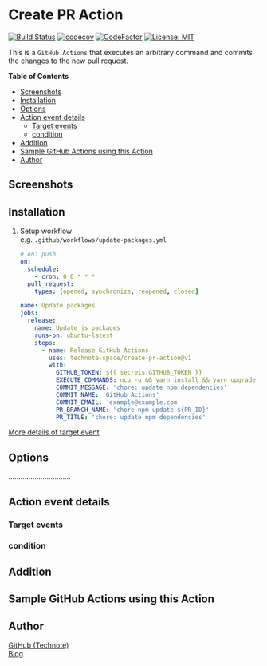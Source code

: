 # Create PR Action

[![Build Status](https://github.com/technote-space/upgrade-packages-action/workflows/Build/badge.svg)](https://github.com/technote-space/upgrade-packages-action/actions)
[![codecov](https://codecov.io/gh/technote-space/upgrade-packages-action/branch/master/graph/badge.svg)](https://codecov.io/gh/technote-space/upgrade-packages-action)
[![CodeFactor](https://www.codefactor.io/repository/github/technote-space/upgrade-packages-action/badge)](https://www.codefactor.io/repository/github/technote-space/upgrade-packages-action)
[![License: MIT](https://img.shields.io/badge/License-MIT-blue.svg)](https://github.com/technote-space/upgrade-packages-action/blob/master/LICENSE)

This is a `GitHub Actions` that executes an arbitrary command and commits the changes to the new pull request.

<!-- START doctoc generated TOC please keep comment here to allow auto update -->
<!-- DON'T EDIT THIS SECTION, INSTEAD RE-RUN doctoc TO UPDATE -->
**Table of Contents**

- [Screenshots](#screenshots)
- [Installation](#installation)
- [Options](#options)
- [Action event details](#action-event-details)
  - [Target events](#target-events)
  - [condition](#condition)
- [Addition](#addition)
- [Sample GitHub Actions using this Action](#sample-github-actions-using-this-action)
- [Author](#author)

<!-- END doctoc generated TOC please keep comment here to allow auto update -->

## Screenshots

## Installation
1. Setup workflow  
   e.g. `.github/workflows/update-packages.yml`
   ```yaml
   # on: push
   on:
     schedule:
       - cron: 0 0 * * *
     pull_request:
       types: [opened, synchronize, reopened, closed]

   name: Update packages
   jobs:
     release:
       name: Update js packages
       runs-on: ubuntu-latest
       steps:
         - name: Release GitHub Actions
           uses: technote-space/create-pr-action@v1
           with:
             GITHUB_TOKEN: ${{ secrets.GITHUB_TOKEN }}
             EXECUTE_COMMANDS: ncu -u && yarn install && yarn upgrade && yarn audit
             COMMIT_MESSAGE: 'chore: update npm dependencies'
             COMMIT_NAME: 'GitHub Actions'
             COMMIT_EMAIL: 'example@example.com'
             PR_BRANCH_NAME: 'chore-npm-update-${PR_ID}'
             PR_TITLE: 'chore: update npm dependencies'
   ```
[More details of target event](#action-event-details)

## Options
...............................

## Action event details
### Target events

### condition

## Addition

## Sample GitHub Actions using this Action

## Author
[GitHub (Technote)](https://github.com/technote-space)  
[Blog](https://technote.space)
